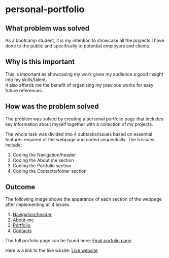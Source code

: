# personal-portfolio


## What problem was solved
As a bootcamp student, it is my intention to showcase all the projects I have done to the public and specifically to potential employers and clients.

## Why is this important
This is important as showcasing my work gives my audience a good insight into my skills/talent.  
It also affords me the benefit of organising my previous works for easy future references. 


## How was the problem solved
The problem was solved by creating a personal portfolio page that includes key information about myself together with a collection of my projects. 

The whole task was divided into 4 subtasks/issues based on essential features required of the webpage and coded sequentially. The 5 issues include; 
1. Coding the Navigation/header 
2. Coding the About me section
3. Coding the Portfolio section
4. Coding the Contacts/footer section

## Outcome
The following image shows the apparance of each section of the webpage after implementing all 4 issues.
1. [Navigation/header](./asset/images/navigation-bar-header.png)
2. [About-me](./asset/images/about-me.png)
3. [Portfolio](./asset/images/portfolio.png)
4. [Contacts](./asset/images/contact.png)

The full porfolio page can be found here: [Final porfolio page](./asset/images/final-portfolio-page.png)

Here is a link to the live wbsite: [Live website](https://eugieno.github.io/personal-portfolio/)
